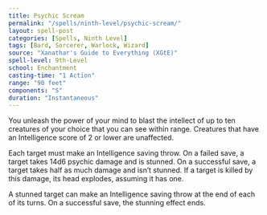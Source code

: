 ```yaml
---
title: Psychic Scream
permalink: "/spells/ninth-level/psychic-scream/"
layout: spell-post
categories: [Spells, Ninth Level]
tags: [Bard, Sorcerer, Warlock, Wizard]
source: "Xanathar's Guide to Everything (XGtE)"
spell-level: 9th-Level
school: Enchantment
casting-time: "1 Action"
range: "90 feet"
components: "S"
duration: "Instantaneous"
---
```


You unleash the power of your mind to blast the intellect of up to ten creatures of your choice that you can see within range. Creatures that have an Intelligence score of 2 or lower are unaffected.

Each target must make an Intelligence saving throw. On a failed save, a target takes 14d6 psychic damage and is stunned. On a successful save, a target takes half as much damage and isn’t stunned. If a target is killed by this damage, its head explodes, assuming it has one.

A stunned target can make an Intelligence saving throw at the end of each of its turns. On a successful save, the stunning effect ends. 
